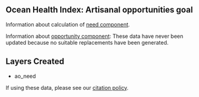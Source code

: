## Ocean Health Index: Artisanal opportunities goal

Information about calculation of [need component](http://ohi-science.org/ohiprep_v2020/globalprep/ao/v2020/ao_need_data_prep.html).

Information about [opportunity component](https://github.com/OHI-Science/ohiprep/tree/master/globalprep/res_mora_ao): These data have never been updated because no suitable replacements have been generated.

## Layers Created
* ao_need


If using these data, please see our [citation policy](http://ohi-science.org/citation-policy/).



  
